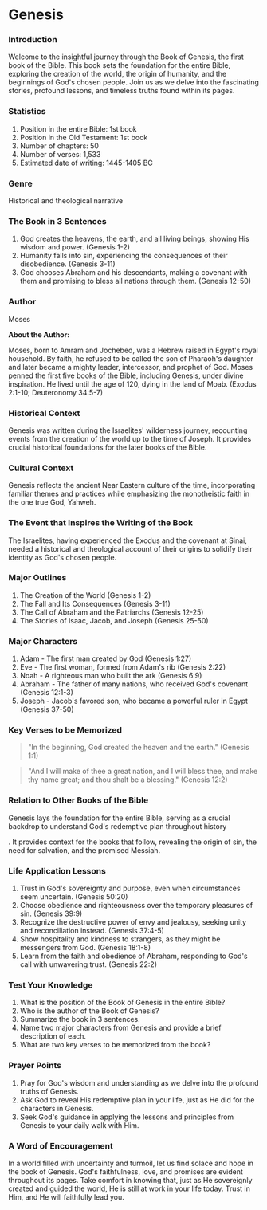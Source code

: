 # Genesis

### Introduction

Welcome to the insightful journey through the Book of Genesis, the first book of the Bible. This book sets the foundation for the entire Bible, exploring the creation of the world, the origin of humanity, and the beginnings of God's chosen people. Join us as we delve into the fascinating stories, profound lessons, and timeless truths found within its pages.

### Statistics

1. Position in the entire Bible: 1st book
2. Position in the Old Testament: 1st book
3. Number of chapters: 50
4. Number of verses: 1,533
5. Estimated date of writing: 1445-1405 BC

### Genre

Historical and theological narrative

### The Book in 3 Sentences

1. God creates the heavens, the earth, and all living beings, showing His wisdom and power. (Genesis 1-2)
2. Humanity falls into sin, experiencing the consequences of their disobedience. (Genesis 3-11)
3. God chooses Abraham and his descendants, making a covenant with them and promising to bless all nations through them. (Genesis 12-50)

### Author

Moses

**About the Author:**

Moses, born to Amram and Jochebed, was a Hebrew raised in Egypt's royal household. By faith, he refused to be called the son of Pharaoh's daughter and later became a mighty leader, intercessor, and prophet of God. Moses penned the first five books of the Bible, including Genesis, under divine inspiration. He lived until the age of 120, dying in the land of Moab. (Exodus 2:1-10; Deuteronomy 34:5-7)

### Historical Context

Genesis was written during the Israelites' wilderness journey, recounting events from the creation of the world up to the time of Joseph. It provides crucial historical foundations for the later books of the Bible.

### Cultural Context

Genesis reflects the ancient Near Eastern culture of the time, incorporating familiar themes and practices while emphasizing the monotheistic faith in the one true God, Yahweh.

### The Event that Inspires the Writing of the Book

The Israelites, having experienced the Exodus and the covenant at Sinai, needed a historical and theological account of their origins to solidify their identity as God's chosen people.

### Major Outlines

1. The Creation of the World (Genesis 1-2)
2. The Fall and Its Consequences (Genesis 3-11)
3. The Call of Abraham and the Patriarchs (Genesis 12-25)
4. The Stories of Isaac, Jacob, and Joseph (Genesis 25-50)

### Major Characters

1. Adam - The first man created by God (Genesis 1:27)
2. Eve - The first woman, formed from Adam's rib (Genesis 2:22)
3. Noah - A righteous man who built the ark (Genesis 6:9)
4. Abraham - The father of many nations, who received God's covenant (Genesis 12:1-3)
5. Joseph - Jacob's favored son, who became a powerful ruler in Egypt (Genesis 37-50)

### Key Verses to be Memorized

> "In the beginning, God created the heaven and the earth." (Genesis 1:1)

> "And I will make of thee a great nation, and I will bless thee, and make thy name great; and thou shalt be a blessing." (Genesis 12:2)

### Relation to Other Books of the Bible

Genesis lays the foundation for the entire Bible, serving as a crucial backdrop to understand God's redemptive plan throughout history

. It provides context for the books that follow, revealing the origin of sin, the need for salvation, and the promised Messiah.

### Life Application Lessons

1. Trust in God's sovereignty and purpose, even when circumstances seem uncertain. (Genesis 50:20)
2. Choose obedience and righteousness over the temporary pleasures of sin. (Genesis 39:9)
3. Recognize the destructive power of envy and jealousy, seeking unity and reconciliation instead. (Genesis 37:4-5)
4. Show hospitality and kindness to strangers, as they might be messengers from God. (Genesis 18:1-8)
5. Learn from the faith and obedience of Abraham, responding to God's call with unwavering trust. (Genesis 22:2)

### Test Your Knowledge

1. What is the position of the Book of Genesis in the entire Bible?
2. Who is the author of the Book of Genesis?
3. Summarize the book in 3 sentences.
4. Name two major characters from Genesis and provide a brief description of each.
5. What are two key verses to be memorized from the book?

### Prayer Points

1. Pray for God's wisdom and understanding as we delve into the profound truths of Genesis.
2. Ask God to reveal His redemptive plan in your life, just as He did for the characters in Genesis.
3. Seek God's guidance in applying the lessons and principles from Genesis to your daily walk with Him.

### A Word of Encouragement

In a world filled with uncertainty and turmoil, let us find solace and hope in the book of Genesis. God's faithfulness, love, and promises are evident throughout its pages. Take comfort in knowing that, just as He sovereignly created and guided the world, He is still at work in your life today. Trust in Him, and He will faithfully lead you.
